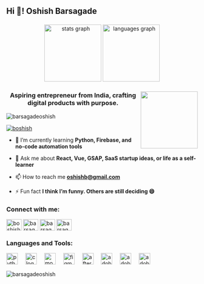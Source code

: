 <h2 align="left">Hi 👋! Oshish Barsagade</h2>

###

<div align="center">
  <img src="https://github-readme-stats.vercel.app/api?username=maurodesouza&hide_title=false&hide_rank=false&show_icons=true&include_all_commits=true&count_private=true&disable_animations=false&theme=dracula&locale=en&hide_border=false" height="150" alt="stats graph"  />
  <img src="https://github-readme-stats.vercel.app/api/top-langs?username=maurodesouza&locale=en&hide_title=false&layout=compact&card_width=320&langs_count=5&theme=dracula&hide_border=false" height="150" alt="languages graph"  />
</div>

###

<img align="right" height="150" src="https://i.imgflip.com/65efzo.gif"  />

<h3 align="center">Aspiring entrepreneur from India, crafting digital products with purpose.</h3>

<p align="left"> <img src="https://komarev.com/ghpvc/?username=barsagadeoshish&label=Profile%20views&color=0e75b6&style=flat" alt="barsagadeoshish" /> </p>

<p align="left"> <a href="https://twitter.com/boshish" target="blank"><img src="https://img.shields.io/twitter/follow/boshish?logo=twitter&style=for-the-badge" alt="boshish" /></a> </p>

- 🌱 I’m currently learning **Python, Firebase, and no-code automation tools**

- 💬 Ask me about **React, Vue, GSAP, SaaS startup ideas, or life as a self-learner**

- 📫 How to reach me **oshishb@gmail.com**

- ⚡ Fun fact **I think I’m funny. Others are still deciding 😄**

<h3 align="left">Connect with me:</h3>
<p align="left">
<a href="https://twitter.com/boshish" target="blank"><img align="center" src="https://raw.githubusercontent.com/rahuldkjain/github-profile-readme-generator/master/src/images/icons/Social/twitter.svg" alt="boshish" height="30" width="40" /></a>
<a href="https://linkedin.com/in/barsagadeoshish" target="blank"><img align="center" src="https://raw.githubusercontent.com/rahuldkjain/github-profile-readme-generator/master/src/images/icons/Social/linked-in-alt.svg" alt="barsagadeoshish" height="30" width="40" /></a>
<a href="https://instagram.com/barsagadeoshish" target="blank"><img align="center" src="https://raw.githubusercontent.com/rahuldkjain/github-profile-readme-generator/master/src/images/icons/Social/instagram.svg" alt="barsagadeoshish" height="30" width="40" /></a>
<a href="https://www.youtube.com/c/barsagadeoshish" target="blank"><img align="center" src="https://raw.githubusercontent.com/rahuldkjain/github-profile-readme-generator/master/src/images/icons/Social/youtube.svg" alt="barsagadeoshish" height="30" width="40" /></a>
</p>

<h3 align="left">Languages and Tools:</h3>
<div align="left">
  <img src="https://cdn.jsdelivr.net/gh/devicons/devicon/icons/python/python-original.svg" height="30" alt="python logo"  />
  <img width="12" />
  <img src="https://skillicons.dev/icons?i=c" height="30" alt="c logo"  />
  <img width="12" />
  <img src="https://skillicons.dev/icons?i=mongodb" height="30" alt="mongodb logo"  />
  <img width="12" />
  <img src="https://cdn.jsdelivr.net/gh/devicons/devicon/icons/figma/figma-original.svg" height="30" alt="figma logo"  />
  <img width="12" />
  <img src="https://cdn.jsdelivr.net/gh/devicons/devicon/icons/aftereffects/aftereffects-original.svg" height="30" alt="aftereffects logo"  />
  <img width="12" />
  <img src="https://skillicons.dev/icons?i=pr" height="30" alt="adobepremierepro logo"  />
  <img width="12" />
  <img src="https://skillicons.dev/icons?i=ae" height="30" alt="adobeaftereffects logo"  />
  <img width="12" />
  <img src="https://skillicons.dev/icons?i=ai" height="30" alt="adobeillustrator logo"  />
</div>


<p><img align="center" src="https://github-readme-streak-stats.herokuapp.com/?user=barsagadeoshish&" alt="barsagadeoshish" /></p>
